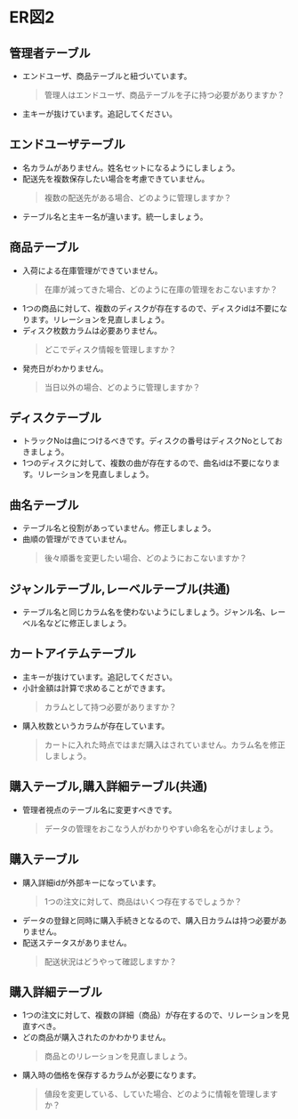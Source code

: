 # ER図2

## 管理者テーブル
- エンドユーザ、商品テーブルと紐づいています。
  > 管理人はエンドユーザ、商品テーブルを子に持つ必要がありますか？
- 主キーが抜けています。追記してください。

## エンドユーザテーブル
- 名カラムがありません。姓名セットになるようにしましょう。
- 配送先を複数保存したい場合を考慮できていません。 
  > 複数の配送先がある場合、どのように管理しますか？
- テーブル名と主キー名が違います。統一しましょう。

## 商品テーブル
- 入荷による在庫管理ができていません。
  > 在庫が減ってきた場合、どのように在庫の管理をおこないますか？
- 1つの商品に対して、複数のディスクが存在するので、ディスクidは不要になります。リレーションを見直しましょう。
- ディスク枚数カラムは必要ありません。
  > どこでディスク情報を管理しますか？
- 発売日がわかりません。
  > 当日以外の場合、どのように管理しますか？

## ディスクテーブル
- トラックNoは曲につけるべきです。ディスクの番号はディスクNoとしておきましょう。
- 1つのディスクに対して、複数の曲が存在するので、曲名idは不要になります。リレーションを見直しましょう。

## 曲名テーブル
- テーブル名と役割があっていません。修正しましょう。
- 曲順の管理ができていません。
  > 後々順番を変更したい場合、どのようにおこないますか？


## ジャンルテーブル,レーベルテーブル(共通)
- テーブル名と同じカラム名を使わないようにしましょう。ジャンル名、レーベル名などに修正しましょう。

## カートアイテムテーブル
- 主キーが抜けています。追記してください。
- 小計金額は計算で求めることができます。
  > カラムとして持つ必要がありますか？
- 購入枚数というカラムが存在しています。
  > カートに入れた時点ではまだ購入はされていません。カラム名を修正しましょう。

## 購入テーブル,購入詳細テーブル(共通)
- 管理者視点のテーブル名に変更すべきです。
  > データの管理をおこなう人がわかりやすい命名を心がけましょう。

## 購入テーブル
- 購入詳細idが外部キーになっています。
  > 1つの注文に対して、商品はいくつ存在するでしょうか？
- データの登録と同時に購入手続きとなるので、購入日カラムは持つ必要がありません。
- 配送ステータスがありません。
  > 配送状況はどうやって確認しますか？

## 購入詳細テーブル
- 1つの注文に対して、複数の詳細（商品）が存在するので、リレーションを見直すべき。
- どの商品が購入されたのかわかりません。
  > 商品とのリレーションを見直しましょう。
- 購入時の価格を保存するカラムが必要になります。
  > 値段を変更している、していた場合、どのように情報を管理しますか？
